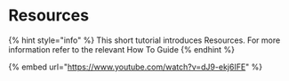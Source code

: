 # Resources

{% hint style="info" %}
This short tutorial introduces Resources.  For more information refer to the relevant How To Guide
{% endhint %}

{% embed url="https://www.youtube.com/watch?v=dJ9-ekj6IFE" %}
